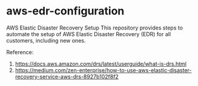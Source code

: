 # aws-edr-configuration
AWS Elastic Disaster Recovery Setup
This repository provides steps to automate the setup of AWS Elastic Disaster Recovery (EDR) for all customers, including new ones.

Reference: 
1. https://docs.aws.amazon.com/drs/latest/userguide/what-is-drs.html
2. https://medium.com/zen-enterprise/how-to-use-aws-elastic-disaster-recovery-service-aws-drs-8927b102f8f2
